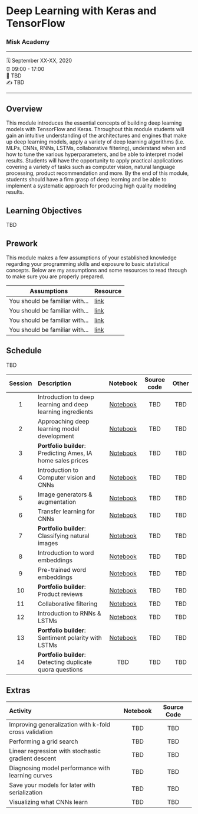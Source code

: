 Deep Learning with Keras and TensorFlow
================

### Misk Academy

-----

:spiral_calendar: September XX-XX, 2020  
:alarm_clock:     09:00 - 17:00  
:hotel:           TBD  
:writing_hand:    TBD

-----

## Overview

This module introduces the essential concepts of building deep learning models with TensorFlow and Keras. Throughout this module students will gain an intuitive understanding of the architectures and engines that make up deep learning models, apply a variety of deep learning algorithms (i.e. MLPs, CNNs, RNNs, LSTMs, collaborative filtering), understand when and how to tune the various hyperparameters, and be able to interpret model results. Students will have the opportunity to apply practical applications covering a variety of tasks such as computer vision, natural language processing, product recommendation and more. By the end of this module, students should have a firm grasp of deep learning and be able to implement a systematic approach for producing high quality modeling results.

## Learning Objectives

TBD

## Prework

This module makes a few assumptions of your established knowledge regarding your programming skills and exposure to basic statistical concepts. Below are my assumptions and some resources to read through to make sure you are properly prepared.

| Assumptions                       | Resource      
| --------------------------------- | ------------- |
| You should be familiar with...    | [link](https://github.com/misk-data-science-misk-dl) | 
| You should be familiar with...    | [link](https://github.com/misk-data-science-misk-dl) | 
| You should be familiar with...    | [link](https://github.com/misk-data-science-misk-dl) | 
| You should be familiar with...    | [link](https://github.com/misk-data-science-misk-dl) | 


## Schedule

TBD

| Session       | Description                          | Notebook    | Source code    | Other       
| :-----------: | :----------------------------------- | :-----------: | :-----------: | :-----------: |
| 1             | Introduction to deep learning and deep learning ingredients | [Notebook](https://misk-data-science.github.io/misk-dl/notebooks/01-main-ingredients.nb.html)  | TBD           | TBD           | 
| 2             | Approaching deep learning model development                 | [Notebook](https://misk-data-science.github.io/misk-dl/notebooks/02-starter-recipe.nb.html) | TBD           | TBD           |
| 3             | __Portfolio builder__: Predicting Ames, IA home sales prices    | [Notebook](https://misk-data-science.github.io/misk-dl/notebooks/03-mini-project-ames.nb.html)  | TBD           | TBD           | 
| 4             | Introduction to Computer vision and CNNs                    | [Notebook](https://misk-data-science.github.io/misk-dl/notebooks/04-mnist-revisited.nb.html)  | TBD           | TBD           |
| 5             | Image generators & augmentation                             | [Notebook](https://misk-data-science.github.io/misk-dl/notebooks/05-cats-vs-dogs.nb.html)  | TBD           | TBD           |
| 6             | Transfer learning for CNNs                                  | [Notebook](https://misk-data-science.github.io/misk-dl/notebooks/06-transfer-learning.nb.html)  | TBD           | TBD           |
| 7             | __Portfolio builder__: Classifying natural images               | [Notebook](https://misk-data-science.github.io/misk-dl/notebooks/07-mini-project-cnn.nb.html)  | TBD           | TBD           |
| 8             | Introduction to word embeddings                             | [Notebook](https://misk-data-science.github.io/misk-dl/notebooks/08-word-embeddings.nb.html) | TBD           | TBD           |
| 9             | Pre-trained word embeddings                                 | [Notebook](https://misk-data-science.github.io/misk-dl/notebooks/09-pretrained-word-embeddings.nb.html) | TBD           | TBD           |
| 10            | __Portfolio builder__: Product reviews                          | [Notebook](https://misk-data-science.github.io/misk-dl/notebooks/10-mini-project-amazon-word-embeddings.nb.html) | TBD           | TBD           |
| 11            | Collaborative filtering                                     | [Notebook](https://misk-data-science.github.io/misk-dl/notebooks/11-collaborative-filtering.nb.html) | TBD           | TBD           |
| 12            | Introduction to RNNs & LSTMs                                | [Notebook](https://misk-data-science.github.io/misk-dl/notebooks/12-intro-to-lstms.nb.html) | TBD           | TBD           |
| 13            | __Portfolio builder__: Sentiment polarity with LSTMs            | [Notebook](https://misk-data-science.github.io/misk-dl/notebooks/13-mini-project-lstms.nb.html) | TBD           | TBD           |
| 14            | __Portfolio builder__: Detecting duplicate quora questions      | TBD           | TBD           | TBD           |


## Extras

| Activity                      | Notebook | Source Code |
| :---------------------------- | :--------: | :-----------: |
| Improving generalization with k-fold cross validation       | TBD | TBD |
| Performing a grid search | TBD | TBD |
| Linear regression with stochastic gradient descent | TBD | TBD |
| Diagnosing model performance with learning curves | TBD | TBD |
| Save your models for later with serialization | TBD | TBD |
| Visualizing what CNNs learn | TBD | TBD |

